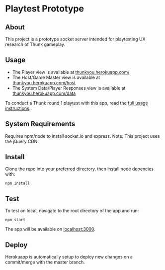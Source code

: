 # Playtest Prototype

## About

This project is a prototype socket server intended for playtesting UX research of Thunk gameplay. 

## Usage

- The Player view is available at [thunkyou.herokuapp.com/](https://thunkyou.herokuapp.com/)
- The Host/Game Master view is available at [thunkyou.herokuapp.com/host](https://thunkyou.herokuapp.com/host)
- The System Data/Player Responses view is available at [thunkyou.herokuapp.com/data](https://thunkyou.herokuapp.com/data)

To conduct a Thunk round 1 playtest with this app, read the [full usage instructions](https://docs.google.com/document/d/1dOuF8cvLDkad-D1MXc76qy7BtDXmql0kFkSh1Df-mzY/edit).

## System Requirements

Requires npm/node to install socket.io and express.
Note: This project uses the jQuery CDN.

## Install

Clone the repo into your preferred directory, then install node depencies with:

    npm install

## Test

To test on local, navigate to the root directory of the app and run:

    npm start

The app will be available on [localhost:3000](http://localhost:3000).

## Deploy 

Herokuapp is automatically setup to deploy new changes on a commit/merge with the master branch.